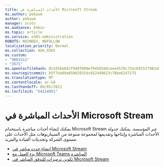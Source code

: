 ```yaml
---
title: الأحداث المباشرة في Microsoft Stream
ms.author: pebaum
author: pebaum
manager: scotv
ms.audience: Admin
ms.topic: article
ms.service: o365-administration
ROBOTS: NOINDEX, NOFOLLOW
localization_priority: Normal
ms.collection: Adm_O365
ms.custom:
- "9001511"
- "3571"
ms.openlocfilehash: 013458e043f948f899ef945858dceee4578c73acb9151f982a6ca010a5683f52
ms.sourcegitcommit: b5f7da89a650d2915dc652449623c78be6247175
ms.translationtype: MT
ms.contentlocale: ar-SA
ms.lasthandoff: 08/05/2021
ms.locfileid: "54114951"
---
```

# <a name="live-events-in-microsoft-stream"></a>الأحداث المباشرة في Microsoft Stream

يمكنك إنشاء أحداث مباشرة باستخدام Microsoft Stream عبر المؤسسة. يمكنك جدولة الأحداث المباشرة وإنتاجها وتقديمها لمجموعة متنوعة من السيناريوهات مثل الأحداث على مستوى الشركة وتحديثات القيادة والمزيد.

- [إنشاء حدث مباشر في Microsoft Stream](https://docs.microsoft.com/stream/live-create-event)
- [بدء العمل مع Microsoft Teams المباشرة](https://support.office.com/article/get-started-with-microsoft-teams-live-events-d077fec2-a058-483e-9ab5-1494afda578a)
- [تكوين ترميزات للتدفق المباشر في Microsoft Stream](https://docs.microsoft.com/stream/live-encoder-setup)
